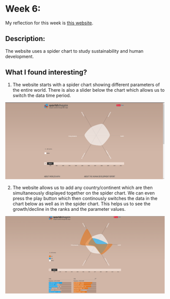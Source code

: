 # Week 6:

My reflection for this week is [this website](https://worldshap.in).

## Description:

The website uses a spider chart to study sustainability and human development. 

## What I found interesting?

1. The website starts with a spider chart showing different parameters of the entire world. There is also a slider below the chart which allows us to switch the data time period.

![Alt Text](Week%206/z1.PNG)

2. The website allows us to add any country/continent which are then simultaneously displayed together on the spider chart. We can even press the play button which then continously switches the data in the chart below as well as in the spider chart. This helps us to see the growth/decline in the ranks and the parameter values.  

![Alt Text](Week%206/z2.PNG)
